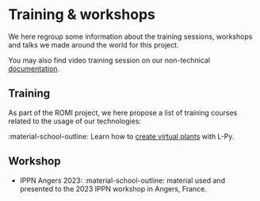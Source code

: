 # Training & workshops

We here regroup some information about the training sessions, workshops and talks we made around the world for this project.

You may also find video training session on our non-technical [documentation](https://romi-project.eu/training).

## Training
As part of the ROMI project, we here propose a list of training courses related to the usage of our technologies:

:material-school-outline: Learn how to [create virtual plants](lpy.md) with L-Py.

## Workshop

- IPPN Angers 2023: :material-school-outline: material used and presented to the 2023 IPPN workshop in Angers, France.
